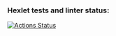 ### Hexlet tests and linter status:
[![Actions Status](https://github.com/alex0342/layout-designer-positioning-project-56/workflows/hexlet-check/badge.svg)](https://github.com/alex0342/layout-designer-positioning-project-56/actions)